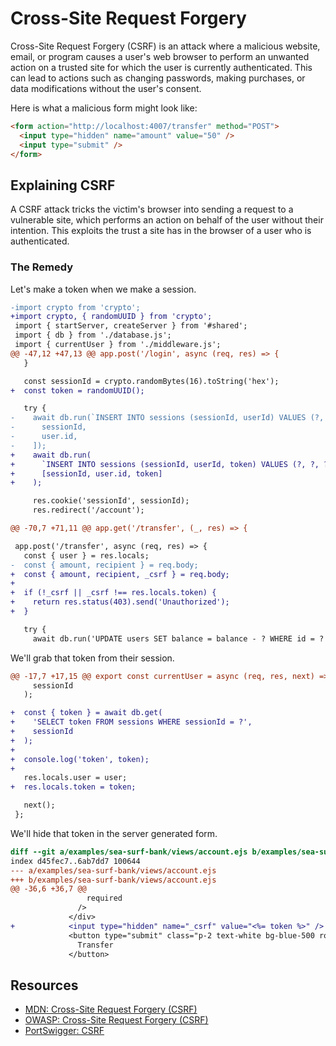 # Cross-Site Request Forgery

Cross-Site Request Forgery (CSRF) is an attack where a malicious website, email, or program causes a user's web browser to perform an unwanted action on a trusted site for which the user is currently authenticated. This can lead to actions such as changing passwords, making purchases, or data modifications without the user's consent.

Here is what a malicious form might look like:

```html
<form action="http://localhost:4007/transfer" method="POST">
  <input type="hidden" name="amount" value="50" />
  <input type="submit" />
</form>
```

## Explaining CSRF

A CSRF attack tricks the victim's browser into sending a request to a vulnerable site, which performs an action on behalf of the user without their intention. This exploits the trust a site has in the browser of a user who is authenticated.

### The Remedy

Let's make a token when we make a session.

```diff
-import crypto from 'crypto';
+import crypto, { randomUUID } from 'crypto';
 import { startServer, createServer } from '#shared';
 import { db } from './database.js';
 import { currentUser } from './middleware.js';
@@ -47,12 +47,13 @@ app.post('/login', async (req, res) => {
   }

   const sessionId = crypto.randomBytes(16).toString('hex');
+  const token = randomUUID();

   try {
-    await db.run(`INSERT INTO sessions (sessionId, userId) VALUES (?, ?)`, [
-      sessionId,
-      user.id,
-    ]);
+    await db.run(
+      `INSERT INTO sessions (sessionId, userId, token) VALUES (?, ?, ?)`,
+      [sessionId, user.id, token]
+    );

     res.cookie('sessionId', sessionId);
     res.redirect('/account');
```

```diff
@@ -70,7 +71,11 @@ app.get('/transfer', (_, res) => {

 app.post('/transfer', async (req, res) => {
   const { user } = res.locals;
-  const { amount, recipient } = req.body;
+  const { amount, recipient, _csrf } = req.body;
+
+  if (!_csrf || _csrf !== res.locals.token) {
+    return res.status(403).send('Unauthorized');
+  }

   try {
     await db.run('UPDATE users SET balance = balance - ? WHERE id = ?', [
```

We'll grab that token from their session.

```diff
@@ -17,7 +17,15 @@ export const currentUser = async (req, res, next) => {
     sessionId
   );

+  const { token } = await db.get(
+    'SELECT token FROM sessions WHERE sessionId = ?',
+    sessionId
+  );
+
+  console.log('token', token);
+
   res.locals.user = user;
+  res.locals.token = token;

   next();
 };
```

We'll hide that token in the server generated form.

```diff
diff --git a/examples/sea-surf-bank/views/account.ejs b/examples/sea-surf-bank/views/account.ejs
index d45fec7..6ab7dd7 100644
--- a/examples/sea-surf-bank/views/account.ejs
+++ b/examples/sea-surf-bank/views/account.ejs
@@ -36,6 +36,7 @@
                 required
               />
             </div>
+            <input type="hidden" name="_csrf" value="<%= token %>" />
             <button type="submit" class="p-2 text-white bg-blue-500 rounded">
               Transfer
             </button>
```

## Resources

- [MDN: Cross-Site Request Forgery (CSRF)](https://developer.mozilla.org/en-US/docs/Glossary/CSRF)
- [OWASP: Cross-Site Request Forgery (CSRF)](https://owasp.org/www-community/attacks/csrf)
- [PortSwigger: CSRF](https://portswigger.net/web-security/csrf)
